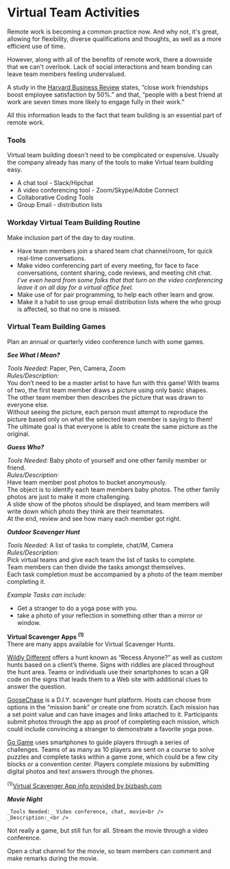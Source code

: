 # Virtual Team Activities

Remote work is becoming a common practice now. And why not, it's great, allowing for flexibility, diverse qualifications and thoughts, as well as a more efficient use of time. 

However, along with all of the benefits of remote work, there a downside that we can't overlook. Lack of social interactions and team bonding can leave team members feeling undervalued.

A study in the [Harvard Business Review](https://hbr.org/2013/07/we-all-need-friends-at-work) states, “close work friendships boost employee satisfaction by 50%.” and that, “people with a best friend at work are seven times more likely to engage fully in their work.”

All this information leads to the fact that team building is an essential part of remote work. 

### Tools

Virtual team building doesn't need to be complicated or expensive. Usually the company already has many of the tools to make Virtual team building easy.

* A chat tool - Slack/Hipchat
* A video conferencing tool  - Zoom/Skype/Adobe Connect
* Collaborative Coding Tools
* Group Email - distribution lists


### Workday Virtual Team Building Routine

Make inclusion part of the day to day routine.
* Have team members join a shared team chat channel/room, for quick real-time conversations.
* Make video conferencing part of every meeting, for face to face conversations, content sharing, code reviews, and meeting chit chat. *I've even heard from some folks that that turn on the video conferencing leave it on all day for a virtual office feel.*
* Make use of for pair programming, to help each other learn and grow.
* Make it a habit to use group email distribution lists where the who group is affected, so that no one is missed.


### Virtual Team Building Games

Plan an annual or quarterly video conference lunch with some games.

***See What I Mean?***

_Tools Needed:_  Paper, Pen, Camera, Zoom<br />
_Rules/Description:_ <br />
  You don’t need to be a master artist to have fun with this game! With teams of two, the first team member draws a picture using only basic shapes.<br />
  The other team member then describes the picture that was drawn to everyone else.<br />
  Without seeing the picture, each person must attempt to reproduce the picture based only on what the selected team member is saying to them!<br />
  The ultimate goal is that everyone is able to create the same picture as the original.

***Guess Who?***

_Tools Needed:_ Baby photo of yourself and one other family member or friend.<br />
_Rules/Description:_<br />
  Have team member post photos to bucket anonymously.<br />
  The object is to identify each team members baby photos. The other family photos are just to make it more challenging.<br />
  A slide show of the photos should be displayed, and team members will write down which photo they think are their teammates.<br />
  At the end, review and see how many each member got right.

***Outdoor Scavenger Hunt***

_Tools Needed:_ A list of tasks to complete, chat/IM, Camera<br />
_Rules/Description:_<br />
  Pick virtual teams and give each team the list of tasks to complete.<br />
  Team members can then divide the tasks amongst themselves.<br />
  Each task completion must be accompanied by a photo of the team member completing it.<br />

_Example Tasks can include:_<br />
 - Get a stranger to do a yoga pose with you.<br />
 - take a photo of your reflection in something other than a mirror or window.<br />

**Virtual Scavenger Apps <sup>(1)</sup>**<br />
There are many apps available for Virtual Scavenger Hunts. 

[Wildly Different](https://www.bizbash.com/wildly-different/orlando/listing/820031) offers a hunt known as “Recess Anyone?” as well as custom hunts based on a client’s theme. Signs with riddles are placed throughout the hunt area. Teams or individuals use their smartphones to scan a QR code on the signs that leads them to a Web site with additional clues to answer the question. 

[GooseChase](https://www.bizbash.com/goosechase/toronto/listing/874027) is a D.I.Y. scavenger hunt platform. Hosts can choose from options in the “mission bank” or create one from scratch. Each mission has a set point value and can have images and links attached to it. Participants submit photos through the app as proof of completing each mission, which could include convincing a stranger to demonstrate a favorite yoga pose.

[Go Game](https://www.bizbash.com/the-go-game/boston/listing/844705) uses smartphones to guide players through a series of challenges. Teams of as many as 10 players are sent on a course to solve puzzles and complete tasks within a game zone, which could be a few city blocks or a convention center. Players complete missions by submitting digital photos and text answers through the phones.

<sup>(1)</sup>[Virtual Scavenger App info provided by bizbash.com](https://www.bizbash.com/production-strategy/event-management-tech-tools/media-gallery/13479703/9-digital-scavenger-hunts-for-teambuilding)

***Movie Night***

    _Tools Needed:_ Video conference, chat, movie<br />
    _Description:_<br />
Not really a game, but still fun for all.
Stream the movie through a video conference.


Open a chat channel for the movie, so team members can comment and make remarks during the movie.
